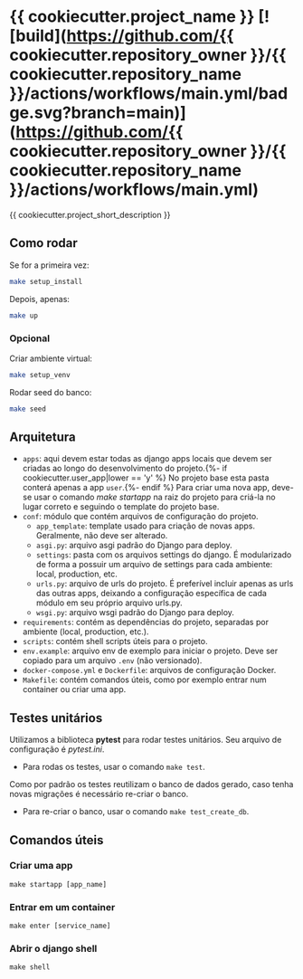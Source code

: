 # {{ cookiecutter.project_name }} [![build](https://github.com/{{ cookiecutter.repository_owner }}/{{ cookiecutter.repository_name }}/actions/workflows/main.yml/badge.svg?branch=main)](https://github.com/{{ cookiecutter.repository_owner }}/{{ cookiecutter.repository_name }}/actions/workflows/main.yml)

{{ cookiecutter.project_short_description }}

## Como rodar

Se for a primeira vez:
```bash
make setup_install
```

Depois, apenas:
```bash
make up
```

### Opcional

Criar ambiente virtual:
```bash
make setup_venv
```

Rodar seed do banco:
```bash
make seed
```

## Arquitetura

- `apps`: aqui devem estar todas as django apps locais que devem ser criadas ao longo do desenvolvimento do projeto.{%- if cookiecutter.user_app|lower == 'y' %} No projeto base esta pasta conterá apenas a app `user`.{%- endif %} Para criar uma nova app, deve-se usar o comando *make startapp* na raiz do projeto para criá-la no lugar correto e seguindo o template do projeto base.
- `conf`: módulo que contém arquivos de configuração do projeto.
    - `app_template`: template usado para criação de novas apps. Geralmente, não deve ser alterado.
    - `asgi.py`: arquivo asgi padrão do Django para deploy.
    - `settings`: pasta com os arquivos settings do django. É modularizado de forma a possuir um arquivo de settings para cada ambiente: local, production, etc.
    - `urls.py`: arquivo de urls do projeto. É preferível incluir apenas as urls das outras apps, deixando a configuração específica de cada módulo em seu próprio arquivo urls.py.
    - `wsgi.py`: arquivo wsgi padrão do Django para deploy.
- `requirements`: contém as dependências do projeto, separadas por ambiente (local, production, etc.).
- `scripts`: contém shell scripts úteis para o projeto.
- `env.example`: arquivo env de exemplo para iniciar o projeto. Deve ser copiado para um arquivo `.env` (não versionado).
- `docker-compose.yml` e `Dockerfile`: arquivos de configuração Docker.
- `Makefile`: contém comandos úteis, como por exemplo entrar num container ou criar uma app.

## Testes unitários

Utilizamos a biblioteca **pytest** para rodar testes unitários. Seu arquivo de configuração é *pytest.ini*.

- Para rodas os testes, usar o comando `make test`.

Como por padrão os testes reutilizam o banco de dados gerado, caso tenha novas migrações é necessário re-criar o banco.

- Para re-criar o banco, usar o comando `make test_create_db`.

## Comandos úteis

### Criar uma app

`make startapp [app_name]`

### Entrar em um container

`make enter [service_name]`

### Abrir o django shell

`make shell`

